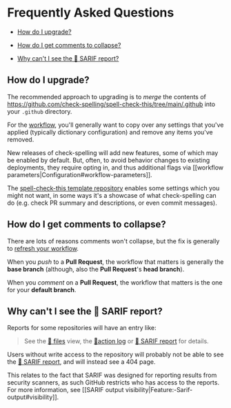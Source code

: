 # Frequently Asked Questions

* [How do I upgrade?](#how-do-i-upgrade)

* [How do I get comments to collapse?](#how-do-i-get-comments-to-collapse)

* [Why can't I see the 👼 SARIF report?](#why-cant-i-see-the--sarif-report)

## How do I upgrade?

The recommended approach to upgrading is to _merge_ the contents of https://github.com/check-spelling/spell-check-this/tree/main/.github into your `.github` directory.

For the [workflow](https://github.com/check-spelling/spell-check-this/blob/main/.github/workflows/spelling.yml),
you'll generally want to copy over any settings that you've applied (typically dictionary configuration) and remove any items you've removed. 

New releases of check-spelling will add new features, some of which may be enabled by default. But, often, to avoid behavior changes to existing deployments, they require opting in, and thus additional flags via [[workflow parameters|Configuration#workflow-parameters]].

The [spell-check-this template repository](https://github.com/check-spelling/spell-check-this) enables some settings which you might not want, in some ways it's a showcase of what check-spelling can do (e.g. check PR summary and descriptions, or even commit messages).

## How do I get comments to collapse?

There are lots of reasons comments won't collapse, but the fix is generally to [refresh your workflow](#how-do-i-upgrade).

When you _push_ to a **Pull Request**, the workflow that matters is generally the **base branch** (although, also the **Pull Request**'s **head branch**).

When you _comment_ on a **Pull Request**, the workflow that matters is the one for your **default branch**.

## Why can't I see the 👼 SARIF report?

Reports for some repositories will have an entry like:

> See the [📂 files](#) view, the [📜action log](#) or [👼 SARIF report](#) for details.

Users without write access to the repository will probably not be able to see the [👼 SARIF report](#), and will instead see a 404 page.

This relates to the fact that SARIF was designed for reporting results from security scanners, as such GitHub restricts who has access to the reports. For more information, see [[SARIF output visibility|Feature:-Sarif-output#visibility]].
